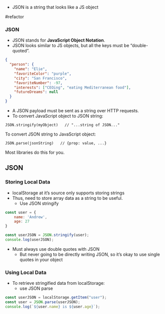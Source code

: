 -   JSON is a string that looks like a JS object

#refactor 

### JSON
- JSON stands for **JavaScript Object Notation**.
- JSON looks similar to JS objects, but all the keys must be “double-quoted”.

```json
{
  "person": {
    "name": "Elie",
    "favoriteColor": "purple",
    "city": "San Francisco",
    "favoriteNumber": -97,
    "interests": ["CEOing", "eating Mediterranean food"],
    "futureDreams": null
  }
}
```

- A JSON payload must be sent as a string over HTTP requests.
- To convert JavaScript object to JSON string:
```
JSON.stringify(myObject)   // "...string of JSON..."
```

To convert JSON string to JavaScript object:
```
JSON.parse(jsonString)   // {prop: value, ...}
```

Most libraries do this for you.

## JSON
### Storing Local Data
- localStorage at it’s source only supports storing strings
- Thus, need to store array data as a string to be useful.
	- Use JSON stringify
```js
const user = {
	name: 'Andrew',
	age: 27
}

const userJSON = JSON.stringify(user);
console.log(userJSON);
```
- Must always use double quotes with JSON
	- But never going to be directly writing JSON, so it’s okay to use single quotes in your object
### Using Local Data
- To retrieve stringified data from localStorage:
	- use JSON parse

```js
const userJSON = localStorage.getItem("user");
const user = JSON.parse(userJSON);
console.log(`${user.name} is ${user.age}`);
```


